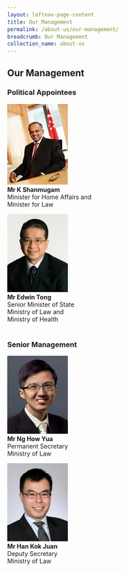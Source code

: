 ```yaml
---
layout: leftnav-page-content
title: Our Management
permalink: /about-us/our-management/
breadcrumb: Our Management
collection_name: about-us
---
```


Our Management
---

### **Political Appointees**

![test run](/images/1510806764644.jpg)<br>
**Mr K Shanmugam**<br>Minister for Home Affairs and<br>Minister for Law

![test run](/images/1532069362285.jpg)<br>
**Mr Edwin Tong**<br>Senior Minister of State<br>Ministry of Law and<br>Ministry of Health<br><br>

### **Senior Management**

![test run](/images/1514972152202.jpg)<br>
**Mr Ng How Yua**<br>Permanent Secretary<br>Ministry of Law

![test run](/images/1515047430356.jpg)<br>
**Mr Han Kok Juan**<br>Deputy Secretary<br>Ministry of Law<br><br>
